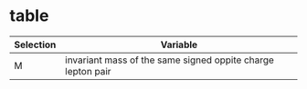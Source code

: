 # table
| Selection | Variable |
| -------- | -------- |
| M | invariant mass of the same signed oppite charge lepton pair |
